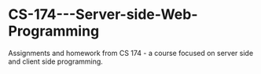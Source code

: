 # CS-174---Server-side-Web-Programming
Assignments and homework from CS 174 - a course focused on server side and client side programming.  
